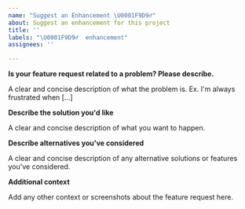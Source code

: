 ```yaml
---
name: "Suggest an Enhancement \U0001F9D9‍♂️"
about: Suggest an enhancement for this project
title: ''
labels: "\U0001F9D9‍♂️  enhancement"
assignees: ''

---
```


**Is your feature request related to a problem? Please describe.**

A clear and concise description of what the problem is. Ex. I'm always frustrated when [...]

**Describe the solution you'd like**

A clear and concise description of what you want to happen.

**Describe alternatives you've considered**

A clear and concise description of any alternative solutions or features you've considered.

**Additional context**

Add any other context or screenshots about the feature request here.
